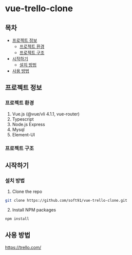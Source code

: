 # vue-trello-clone

## 목차

* [프로젝트 정보](#about-the-project)
  * [프로젝트 환경](#built-with)
  * [프로젝트 구조](#built-with)
* [시작하기](#getting-started)
  * [설치 방법](#installation)
* [사용 방법](#usage)


## 프로젝트 정보

### 프로젝트 환경

1. Vue.js (@vue/vli 4.1.1, vue-router)
2. Typescript
3. Node.js Express
4. Mysql
5. Element-UI

### 프로젝트 구조

## 시작하기

### 설치 방법

1. Clone the repo
```sh
git clone https://github.com/soft91/vue-trello-clone.git
```
2. Install NPM packages
```sh
npm install
```

## 사용 방법
<https://trello.com/>
